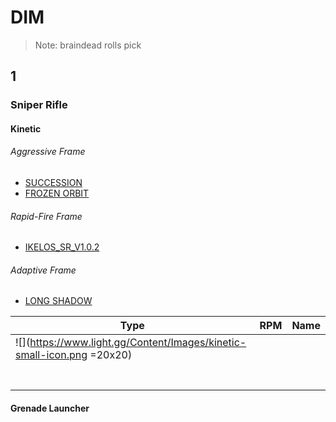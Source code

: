 # DIM
> Note: braindead rolls pick

## 1
### Sniper Rifle
#### Kinetic
###### Aggressive Frame
- [SUCCESSION]
- [FROZEN ORBIT]

###### Rapid-Fire Frame
- [IKELOS_SR_V1.0.2]

###### Adaptive Frame
- [LONG SHADOW]

|  Type | RPM  | Name  |
| ------------ | ------------ | ------------ |
|  ![](https://www.light.gg/Content/Images/kinetic-small-icon.png =20x20) |   |   |
|   |   |   |
|   |   |   |
|   |   |   |
|   |   |   |
|   |   |   |
|   |   |   |
|   |   |   |








#### Grenade Launcher
[//]: #
 [FROZEN ORBIT]: <https://www.light.gg/db/items/3473290087/frozen-orbit/>
 [TRUTHTELLER]: <https://www.light.gg/db/items/1946491241/truthteller/>
 [FIRST IN, LAST OUT]: <https://www.light.gg/db/items/3616586446/first-in-last-out/>
 [IKELOS_SR_V1.0.2]: <https://www.light.gg/db/items/1253087083/ikelos-sr-v102/>
 [SUCCESSION]: <https://www.light.gg/db/items/2990047042/succession/>
 [LONG SHADOW]: <https://www.light.gg/db/items/3745990145/long-shadow/>
